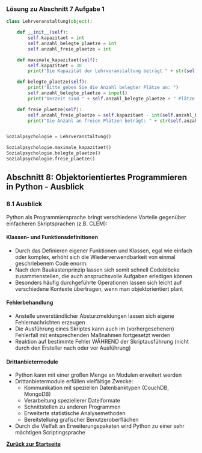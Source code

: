 ### Lösung zu Abschnitt 7 Aufgabe 1

```python
class Lehrveranstaltung(object):

    def __init__(self):
        self.kapazitaet = int
        self.anzahl_belegte_plaetze = int
        self.anzahl_freie_plaetze = int

    def maximale_kapazitaet(self):
        self.kapazitaet = 30
        print("Die Kapazität der Lehrveranstaltung beträgt " + str(self.kapazitaet) + ".")

    def belegte_plaetze(self):
        print("Bitte geben Sie die Anzahl belegter Plätze an: ")
        self.anzahl_belegte_plaetze = input()
        print("Derzeit sind " + self.anzahl_belegte_plaetze + " Plätze belegt.")

    def freie_plaetze(self):
        self.anzahl_freie_plaetze = self.kapazitaet - int(self.anzahl_belegte_plaetze)
        print("Die Anzahl an freien Plätzen beträgt: " + str(self.anzahl_freie_plaetze))


Sozialpsychologie = Lehrveranstaltung()

Sozialpsychologie.maximale_kapazitaet()
Sozialpsychologie.belegte_plaetze()
Sozialpsychologie.freie_plaetze()
```
## Abschnitt 8: Objektorientiertes Programmieren in Python - Ausblick

### 8.1 Ausblick

Python als Programmiersprache bringt verschiedene Vorteile gegenüber einfacheren Skriptsprachen (z.B. CLEM):

#### Klassen- und Funktionsdefinitionen

* Durch das Definieren eigener Funktionen und Klassen, egal wie einfach oder komplex, erhöht sich die
  Wiederverwendbarkeit von einmal geschriebenem Code enorm.
* Nach dem Baukastenprinzip lassen sich somit schnell Codeblöcke zusammenstellen, die auch anspruchsvolle Aufgaben
  erledigen können
* Besonders häufig durchgeführte Operationen lassen sich leicht auf verschiedene Kontexte übertragen, wenn man
  objektorientiert plant

#### Fehlerbehandlung

* Anstelle unverständlicher Absturzmeldungen lassen sich eigene Fehlernachrichten erzeugen
* Die Ausführung eines Skriptes kann auch im (vorhergesehenen) Fehlerfall mit entsprechenden Maßnahmen fortgesetzt
  werden
* Reaktion auf bestimmte Fehler WÄHREND der Skriptausführung (nicht durch den Ersteller nach oder vor Ausführung)

#### Drittanbietermodule

* Python kann mit einer großen Menge an Modulen erweitert werden
* Drittanbietermodule erfüllen vielfältige Zwecke:
    * Kommunikation mit speziellen Datenbanktypen (CouchDB, MongoDB)
    * Verarbeitung speziellerer Dateiformate
    * Schnittstellen zu anderen Programmen
    * Erweiterte statistische Analysemethoden
    * Bereitstellung grafischer Benutzeroberflächen
* Durch die Vielfalt an Erweiterungspaketen wird Python zu einer sehr mächtigen Scriptingsprache

[**Zurück zur Startseite**](../python3-tutorial)
